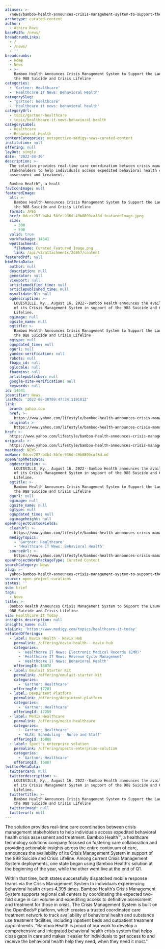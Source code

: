 ```yaml
---
aliases: >-
  /news/bamboo-health-announces-crisis-management-system-to-support-the-launch-of-the-988-suicide-and-crisis-lifeline
archetype: curated-content
author:
  - Athira Ravi
basePath: /news/
breadcrumbLinks:
  - /
  - /news/
  - ''
breadcrumbs:
  - Home
  - News
  - >-
    Bamboo Health Announces Crisis Management System to Support the Launch of
    the 988 Suicide and Crisis Lifeline
categories:
  - 'Gartner: Healthcare'
  - 'Healthcare IT News: Behavioral Health'
categorySlug:
  - 'gartner: healthcare'
  - 'healthcare it news: behavioral health'
categoryUrl:
  - topic/gartner-healthcare
  - topic/healthcare-it-news-behavioral-health
categoryLabel:
  - Healthcare
  - Behavioral Health
contentCategories: netspective-medigy-news-curated-content
institution: null
offering: null
layOut: single
date: '2022-08-30'
description: >-
  The solution provides real-time care coordination between crisis management
  stakeholders to help individuals access expedited behavioral health crisis
  assessment and treatment.

  Bamboo Health™, a healt
favIconImage: null
featuredImage:
  alt: >-
    Bamboo Health Announces Crisis Management System to Support the Launch of
    the 988 Suicide and Crisis Lifeline
  format: JPEG
  href: 0dcec287-b4b4-5bfe-936d-49b0890caf8d-featuredImage.jpeg
  size:
    - 300
    - 590
  valid: true
  workPackage: 14641
  wpAttachment:
    fileName: Curated_Featured_Image.png
    link: /api/v3/attachments/26957/content
featuredPdf: null
htmlMetaData:
  author: null
  description: null
  generator: null
  viewport: null
  articlemodified_time: null
  articlepublished_time: null
  msvalidate.01: null
  ogdescription: >-
    LOUISVILLE, Ky., August 16, 2022--Bamboo Health announces the availability
    of its Crisis Management System in support of the 988 Suicide and Crisis
    Lifeline.
  ogimage: null
  ogsite_name: null
  ogtitle: >-
    Bamboo Health Announces Crisis Management System to Support the Launch of
    the 988 Suicide and Crisis Lifeline
  ogtype: null
  ogupdated_time: null
  ogurl: null
  yandex-verification: null
  robots: null
  fbapp_id: null
  oglocale: null
  fbadmins: null
  articlepublisher: null
  google-site-verification: null
  keywords: null
id: 14641
identifier: News
lastMod: '2022-08-30T09:47:34.119101Z'
link:
  brand: yahoo.com
  href: >-
    https://www.yahoo.com/lifestyle/bamboo-health-announces-crisis-management-140000339.html
  original: >-
    https://www.yahoo.com/lifestyle/bamboo-health-announces-crisis-management-140000339.html
href: >-
  https://www.yahoo.com/lifestyle/bamboo-health-announces-crisis-management-140000339.html
original: >-
  https://www.yahoo.com/lifestyle/bamboo-health-announces-crisis-management-140000339.html
mastHead: NEWS
mdName: 0dcec287-b4b4-5bfe-936d-49b0890caf8d.md
openGraphMetaData:
  ogdescription: >-
    LOUISVILLE, Ky., August 16, 2022--Bamboo Health announces the availability
    of its Crisis Management System in support of the 988 Suicide and Crisis
    Lifeline.
  ogtitle: >-
    Bamboo Health Announces Crisis Management System to Support the Launch of
    the 988 Suicide and Crisis Lifeline
  ogurl: null
  ogimage: null
  ogsite_name: null
  ogtype: null
  ogupdated_time: null
  ogimageheight: null
openProjectCustomFields:
  cleanUrl: >-
    https://www.yahoo.com/lifestyle/bamboo-health-announces-crisis-management-140000339.html
  medigyTopics:
    - 'Gartner: Healthcare'
    - 'Healthcare IT News: Behavioral Health'
  sourceUrl: >-
    https://www.yahoo.com/lifestyle/bamboo-health-announces-crisis-management-140000339.html
openProjectWorkPackageType: Curated Content
searchCategory: News
slug: >-
  yahoo-bamboo-health-announces-crisis-management-system-to-support-the-launch-of-the-988-suicide-and-crisis-lifeline
source: open-project-curations
status: ''
sub: brief
tags:
  - News
title: >-
  Bamboo Health Announces Crisis Management System to Support the Launch of the
  988 Suicide and Crisis Lifeline
via: Healthcare IT Today
insights_description: null
insights_name: null
viaLink: 'https://www.medigy.com/topics/healthcare-it-today'
relatedOfferings:
  - label: Navix Health - Navix Hub
    permalink: /offering/navix-health---navix-hub
    categories:
      - 'Healthcare IT News: Electronic Medical Records (EMR)'
      - 'Healthcare IT News: Revenue Cycle Management'
      - 'Healthcare IT News: Behavioral Health'
    offeringId: 18076
  - label: Emulait Starter Kit
    permalink: /offering/emulait-starter-kit
    categories:
      - 'Gartner: Healthcare'
    offeringId: 17281
  - label: DeepIntent Platform
    permalink: /offering/deepintent-platform
    categories:
      - 'Gartner: Healthcare'
    offeringId: 17259
  - label: Medix Healthcare
    permalink: /offering/medix-healthcare
    categories:
      - 'Gartner: Healthcare'
      - 'KLAS: Scheduling - Nurse and Staff'
    offeringId: 16888
  - label: Spect's enterprise solution
    permalink: /offering/spects-enterprise-solution
    categories:
      - 'Gartner: Healthcare'
    offeringId: 16087
twitterMetaData:
  twittercard: null
  twitterdescription: >-
    LOUISVILLE, Ky., August 16, 2022--Bamboo Health announces the availability
    of its Crisis Management System in support of the 988 Suicide and Crisis
    Lifeline.
  twittertitle: >-
    Bamboo Health Announces Crisis Management System to Support the Launch of
    the 988 Suicide and Crisis Lifeline
  twitterimage: null
  twitterurl: null
---
```

<p>The solution provides real-time care coordination between crisis management stakeholders to help individuals access expedited behavioral health crisis assessment and treatment.
Bamboo Health™, a healthcare technology solutions company focused on fostering care collaboration and providing actionable insights across the entire continuum of care, announces the availability of its Crisis Management System in support of the 988 Suicide and Crisis Lifeline.
Among current Crisis Management System deployments, one state began using Bamboo Health’s solution at the beginning of the year, while the other went live at the end of Q1.
</p><p>Within that time, both states successfully dispatched mobile response teams via the Crisis Management System to individuals experiencing behavioral health crises 4,395 times. Bamboo Health’s Crisis Management System supports regional call centers by coordinating the expected two-fold surge in call volume and expediting access to definitive assessment and treatment for those in crisis.
The Crisis Management System is built on the OpenBeds® platform, which creates a trusted coordinated care treatment network to track availability of behavioral health and substance use treatment facilities, including inpatient beds and outpatient treatment appointments.
"Bamboo Health is proud of our work to develop a comprehensive and integrated behavioral health crisis system that helps close gaps in care and makes it easier for individuals to get access to and receive the behavioral health help they need, when they need it most."</p>